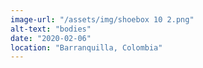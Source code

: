 ```yaml
---
image-url: "/assets/img/shoebox 10 2.png"
alt-text: "bodies"
date: "2020-02-06"
location: "Barranquilla, Colombia"
---
```


